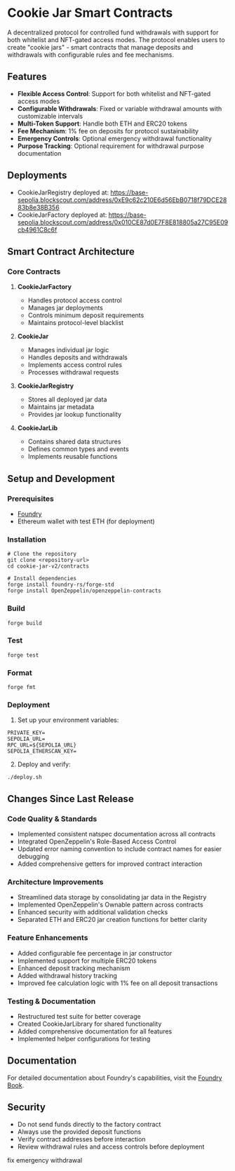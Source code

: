 # Cookie Jar Smart Contracts

A decentralized protocol for controlled fund withdrawals with support for both whitelist and NFT-gated access modes. The protocol enables users to create "cookie jars" - smart contracts that manage deposits and withdrawals with configurable rules and fee mechanisms.

## Features

- **Flexible Access Control**: Support for both whitelist and NFT-gated access modes
- **Configurable Withdrawals**: Fixed or variable withdrawal amounts with customizable intervals
- **Multi-Token Support**: Handle both ETH and ERC20 tokens
- **Fee Mechanism**: 1% fee on deposits for protocol sustainability
- **Emergency Controls**: Optional emergency withdrawal functionality
- **Purpose Tracking**: Optional requirement for withdrawal purpose documentation

## Deployments

- CookieJarRegistry deployed at: https://base-sepolia.blockscout.com/address/0xE9c62c210E6d56EbB0718f79DCE2883b8e38B356
- CookieJarFactory deployed at: https://base-sepolia.blockscout.com/address/0x010CE87d0E7F8E818805a27C95E09cb4961C8c6f

## Smart Contract Architecture

### Core Contracts

1. **CookieJarFactory**

   - Handles protocol access control
   - Manages jar deployments
   - Controls minimum deposit requirements
   - Maintains protocol-level blacklist

2. **CookieJar**

   - Manages individual jar logic
   - Handles deposits and withdrawals
   - Implements access control rules
   - Processes withdrawal requests

3. **CookieJarRegistry**

   - Stores all deployed jar data
   - Maintains jar metadata
   - Provides jar lookup functionality

4. **CookieJarLib**
   - Contains shared data structures
   - Defines common types and events
   - Implements reusable functions

## Setup and Development

### Prerequisites

- [Foundry](https://book.getfoundry.sh/)
- Ethereum wallet with test ETH (for deployment)

### Installation

```shell
# Clone the repository
git clone <repository-url>
cd cookie-jar-v2/contracts

# Install dependencies
forge install foundry-rs/forge-std
forge install OpenZeppelin/openzeppelin-contracts
```

### Build

```shell
forge build
```

### Test

```shell
forge test
```

### Format

```shell
forge fmt
```

### Deployment

1. Set up your environment variables:

```shell
PRIVATE_KEY=
SEPOLIA_URL=
RPC_URL=${SEPOLIA_URL}
SEPOLIA_ETHERSCAN_KEY=
```

2. Deploy and verify:

```shell
./deploy.sh
```

## Changes Since Last Release

### Code Quality & Standards

- Implemented consistent natspec documentation across all contracts
- Integrated OpenZeppelin's Role-Based Access Control
- Updated error naming convention to include contract names for easier debugging
- Added comprehensive getters for improved contract interaction

### Architecture Improvements

- Streamlined data storage by consolidating jar data in the Registry
- Implemented OpenZeppelin's Ownable pattern across contracts
- Enhanced security with additional validation checks
- Separated ETH and ERC20 jar creation functions for better clarity

### Feature Enhancements

- Added configurable fee percentage in jar constructor
- Implemented support for multiple ERC20 tokens
- Enhanced deposit tracking mechanism
- Added withdrawal history tracking
- Improved fee calculation logic with 1% fee on all deposit transactions

### Testing & Documentation

- Restructured test suite for better coverage
- Created CookieJarLibrary for shared functionality
- Added comprehensive documentation for all features
- Implemented helper configurations for testing

## Documentation

For detailed documentation about Foundry's capabilities, visit the [Foundry Book](https://book.getfoundry.sh/).

## Security

- Do not send funds directly to the factory contract
- Always use the provided deposit functions
- Verify contract addresses before interaction
- Review withdrawal rules and access controls before deployment

fix emergency withdrawal
